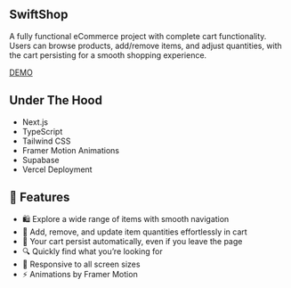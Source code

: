 ## SwiftShop
A fully functional eCommerce project with complete cart functionality. Users can browse products, add/remove items, and adjust quantities, with the cart persisting for a smooth shopping experience.

<a href="https://swiftshop-alpha.vercel.app/">DEMO</a>

## Under The Hood
- Next.js
- TypeScript
- Tailwind CSS
- Framer Motion Animations
- Supabase
- Vercel Deployment

## 🌟 Features
- 🛍️ Explore a wide range of items with smooth navigation
- 🛒 Add, remove, and update item quantities effortlessly in cart
- 🔄 Your cart persist automatically, even if you leave the page
- 🔍 Quickly find what you’re looking for
- 📱 Responsive to all screen sizes
- ⚡ Animations by Framer Motion 



